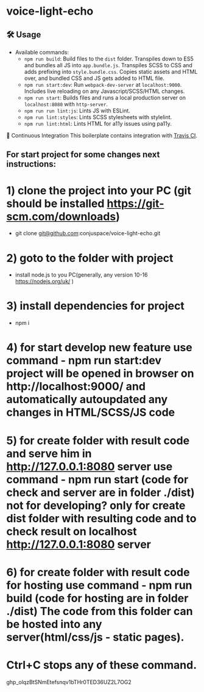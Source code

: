 # voice-light-echo

## 🛠 Usage
- Available commands:
  - `npm run build`: Build files to the `dist` folder. Transpiles down to ES5 and bundles all JS into `app.bundle.js`. Transpiles SCSS to CSS and adds prefixing into `style.bundle.css`. Copies static assets and HTML over, and bundled CSS and JS gets added to HTML file.
  - `npm run start:dev`: Run `webpack-dev-server` at `localhost:9000`. Includes live reloading on any Javascript/SCSS/HTML changes.
  - `npm run start`: Builds files and runs a local production server on `localhost:8080` with `http-server`.
  - `npm run run lint:js`: Lints JS with ESLint.
  - `npm run lint:styles`: Lints SCSS stylesheets with stylelint.
  - `npm run lint:html`: Lints HTML for a11y issues using pa11y.
  
🔄 Continuous Integration
This boilerplate contains integration with [Travis CI](https://travis-ci.org/).


## For start project for some changes next instructions:

# 1) clone the project into your PC (git should be installed https://git-scm.com/downloads)
  - git clone git@github.com:conjuspace/voice-light-echo.git

# 2) goto to the folder with project

  - install node.js to you PC(generally, any version 10-16 https://nodejs.org/uk/ )

# 3) install dependencies for project

  - npm i

# 4) for start develop new feature use command - npm run start:dev project will be opened in browser on http://localhost:9000/ and automatically autoupdated any changes in HTML/SCSS/JS code
# 5) for create folder with result code and serve him in http://127.0.0.1:8080 server use command - npm run start (code for check and server are in folder ./dist) not for developing? only for create dist folder with resulting code and to check result on localhost http://127.0.0.1:8080 server
# 6) for create folder with result code for hosting use command - npm run build (code for hosting are in folder ./dist) The code from this folder can be hosted into any server(html/css/js - static pages).

# Ctrl+C stops any of these command.


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
